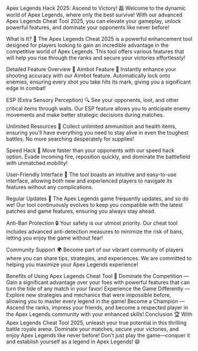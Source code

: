 Apex Legends Hack 2025: Ascend to Victory! 磊 Welcome to the dynamic world of Apex Legends, where only the best survive! With our advanced Apex Legends Cheat Tool 2025, you can elevate your gameplay, unlock powerful features, and dominate your opponents like never before!

What Is It? 🤔 The Apex Legends Cheat 2025 is a powerful enhancement tool designed for players looking to gain an incredible advantage in the competitive world of Apex Legends. This tool offers various features that will help you rise through the ranks and secure your victories effortlessly!

Detailed Feature Overview 🔧 Aimbot Feature 🎯 Instantly enhance your shooting accuracy with our Aimbot feature. Automatically lock onto enemies, ensuring every shot you take hits its mark, giving you a significant edge in combat!

ESP (Extra Sensory Perception) 🔍 See your opponents, loot, and other critical items through walls. Our ESP feature allows you to anticipate enemy movements and make better strategic decisions during matches.

Unlimited Resources 💎 Collect unlimited ammunition and health items, ensuring you'll have everything you need to stay alive in even the toughest battles. No more searching desperately for supplies!

Speed Hack 🚀 Move faster than your opponents with our speed hack option. Evade incoming fire, reposition quickly, and dominate the battlefield with unmatched mobility!

User-Friendly Interface 🌟 The tool boasts an intuitive and easy-to-use interface, allowing both new and experienced players to navigate its features without any complications.

Regular Updates 🔄 The Apex Legends game frequently updates, and so do we! Our tool continuously evolves to keep you compatible with the latest patches and game features, ensuring you always stay ahead.

Anti-Ban Protection 🔒 Your safety is our utmost priority. Our cheat tool includes advanced anti-detection measures to minimize the risk of bans, letting you enjoy the game without fear!

Community Support 🌍 Become part of our vibrant community of players where you can share tips, strategies, and experiences. We are committed to helping you maximize your Apex Legends experience!

Benefits of Using Apex Legends Cheat Tool 💪 Dominate the Competition — Gain a significant advantage over your foes with powerful features that can turn the tide of any match in your favor! Experience the Game Differently — Explore new strategies and mechanics that were impossible before, allowing you to master every legend in the game! Become a Champion — Ascend the ranks, impress your friends, and become a respected player in the Apex Legends community with your enhanced skills! Conclusion 🏆 With Apex Legends Cheat Tool 2025, unleash your true potential in this thrilling battle royale arena. Dominate your matches, secure your victories, and enjoy Apex Legends like never before! Don’t just play the game—conquer it and establish yourself as a legend in Apex Legends! 😄